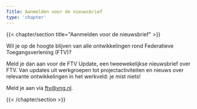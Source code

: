 ```yaml
---
Title: Aanmelden voor de nieuwsbrief
type: 'chapter'
---
```

{{< chapter/section title="Aanmelden voor de nieuwsbrief" >}}

Wil je op de hoogte blijven van alle ontwikkelingen rond Federatieve Toegangsverlening (FTV)? 

Meld je dan aan voor de FTV Update, een tweewekelijkse nieuwsbrief over FTV. Van updates uit werkgroepen tot projectactiviteiten en nieuws over relevante ontwikkelingen in het werkveld: je mist niets!

Meld je aan via [ftv@vng.nl](mailto:ftv@vng.nl).

{{< /chapter/section >}}

